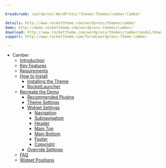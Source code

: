 ```yaml
---

breadcrumb: /wordpress:WordPress/!themes:Themes/camber:Camber

details: http://www.rockettheme.com/wordpress/themes/camber 
demo: http://demo.rockettheme.com/wordpress-themes/camber/ 
download: http://www.rockettheme.com/wordpress/themes/camber/modal/downloads 
support: http://www.rockettheme.com/forum/wordpress-theme-camber

---
```


- Camber
	- [Introduction]()
	- [Key Features](INDEX.md#key-features)
	- [Requirements](INDEX.md#requirements)
	- [How to Install](../../start/themes.md#how-to-install)
		- [Installing the Theme](../../start/themes.md#installing-the-theme)
		- [RocketLauncher](../../start/rocketlauncher.md)
	- [Recreate the Demo](demo.md)
		- [Recommended Plugins](demo.md#recommended-plugins)
		- [Theme Settings](demo.md#theme-settings)
		- [Widget Settings](demo.md#widget-settings)
			- [Navigation](demo_navigation.md)
			- [Subnavigation](demo_subnavigation.md)
			- [Header](demo_header.md)
			- [Main Top](demo_maintop.md)
			- [Main Bottom](demo_mainbottom.md)
			- [Footer](demo_footer.md)
			- [Copyright](demo_copyright.md)
		- [Override Settings](demo_override.md)
	- [FAQ](faq.md)
	- [Widget Positions](positions.md)